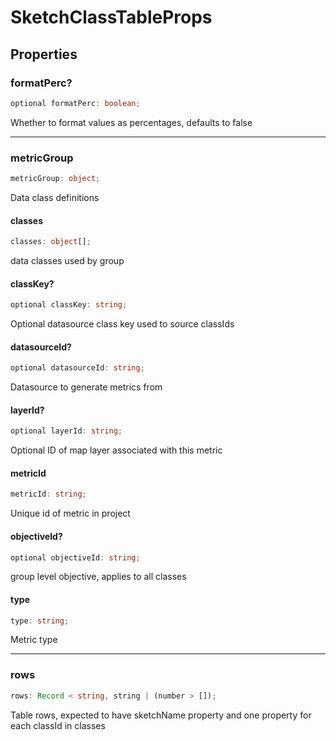 # SketchClassTableProps

## Properties

### formatPerc?

```ts
optional formatPerc: boolean;
```

Whether to format values as percentages, defaults to false

---

### metricGroup

```ts
metricGroup: object;
```

Data class definitions

#### classes

```ts
classes: object[];
```

data classes used by group

#### classKey?

```ts
optional classKey: string;
```

Optional datasource class key used to source classIds

#### datasourceId?

```ts
optional datasourceId: string;
```

Datasource to generate metrics from

#### layerId?

```ts
optional layerId: string;
```

Optional ID of map layer associated with this metric

#### metricId

```ts
metricId: string;
```

Unique id of metric in project

#### objectiveId?

```ts
optional objectiveId: string;
```

group level objective, applies to all classes

#### type

```ts
type: string;
```

Metric type

---

### rows

```ts
rows: Record < string, string | (number > []);
```

Table rows, expected to have sketchName property and one property for each classId in classes
